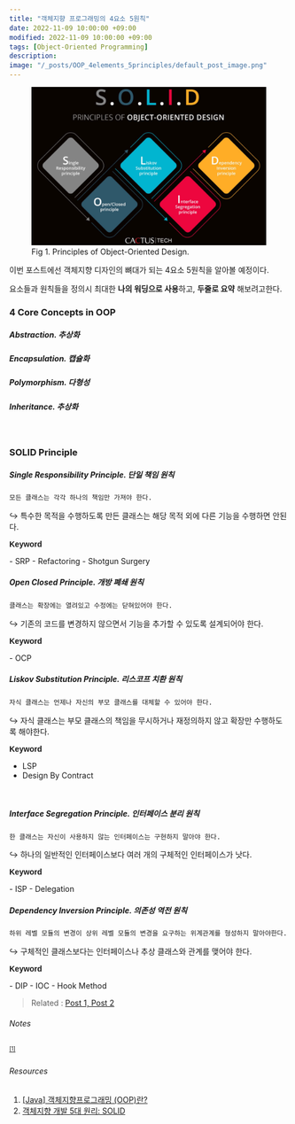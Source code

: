 ```yaml
---
title: "객체지향 프로그래밍의 4요소 5원칙"
date: 2022-11-09 10:00:00 +09:00
modified: 2022-11-09 10:00:00 +09:00
tags: [Object-Oriented Programming]
description:
image: "/_posts/OOP_4elements_5principles/default_post_image.png"
---
```


<figure>
<img src="default_post_image.png" alt="default_post_image">
<figcaption>Fig 1. Principles of Object-Oriented Design.</figcaption>
</figure>
이번 포스트에선 객체지향 디자인의 뼈대가 되는 4요소 5원칙을 알아볼 예정이다. 

요소들과 원칙들을 정의시 최대한 **나의 워딩으로 사용**하고, **두줄로 요약** 해보려고한다.



### 4 Core Concepts in OOP

##### Abstraction.  추상화


##### Encapsulation. 캡슐화

##### Polymorphism. 다형성

##### Inheritance. 추상화



<br>

### SOLID Principle
##### Single Responsibility Principle. 단일  책임 원칙
~~~bash
모든 클래스는 각각 하나의 책임만 가져야 한다.
~~~
<p>&#8618;   특수한 목적을 수행하도록 만든 클래스는 해당 목적 외에 다른 기능을 수행하면 안된다.</p>
<p style="font-family: Sans-Serif"><b>Keyword</b></p>
- SRP
- Refactoring
- Shotgun Surgery

<br>

##### Open Closed Principle. 개방 폐쇄 원칙

~~~bash
클래스는 확장에는 열려있고 수정에는 닫혀있어야 한다.
~~~

<p>&#8618; 기존의 코드를 변경하지 않으면서 기능을 추가할 수 있도록 설계되어야 한다.</p>
<p style="font-family: Sans-Serif"><b>Keyword</b></p>
- OCP

<br>

##### Liskov Substitution Principle. 리스코프 치환 원칙

~~~bash
자식 클래스는 언제나 자신의 부모 클래스를 대체할 수 있어야 한다.
~~~

<p>&#8618; 자식 클래스는 부모 클래스의 책임을 무시하거나 재정의하지 않고 확장만 수행하도록 해야한다.</p>
<p style="font-family: Sans-Serif"><b>Keyword</b></p>

- LSP
- Design By Contract

<br>

##### Interface Segregation Principle. 인터페이스 분리 원칙

~~~bash
한 클래스는 자신이 사용하지 않는 인터페이스는 구현하지 말아야 한다.
~~~

<p>&#8618; 하나의 일반적인 인터페이스보다 여러 개의 구체적인 인터페이스가 낫다.</p>
<p style="font-family: Sans-Serif"><b>Keyword</b></p>
- ISP
- Delegation 

<br>

##### Dependency Inversion Principle. 의존성 역전 원칙

~~~bash
하위 레벨 모듈의 변경이 상위 레벨 모듈의 변경을 요구하는 위계관계를 형성하지 말아야한다.
~~~

<p>&#8618; 구체적인 클래스보다는 인터페이스나 추상 클래스와 관계를 맺어야 한다.</p>
<p style="font-family: Sans-Serif"><b>Keyword</b></p>
- DIP
- IOC
- Hook Method



> Related :
> <a href="/concept-notes">Post 1, </a> 
> <a href="/concept-notes">Post 2</a> 



###### Notes
<small id="medium-ref"><sup>[[1]](#medium)</sup> </small>

###### Resources
1. [[Java] 객체지향프로그래밍 (OOP)란?](https://limkydev.tistory.com/30)
1. [객체지향 개발 5대 원리: SOLID](https://www.nextree.co.kr/p6960/)